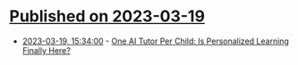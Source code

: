 # [Published on 2023-03-19](index.md)

* [2023-03-19, 15:34:00](https://news.slashdot.org/story/23/03/18/178255/one-ai-tutor-per-child-is-personalized-learning-finally-here?utm_source=rss1.0mainlinkanon&utm_medium=feed) - [One AI Tutor Per Child: Is Personalized Learning Finally Here?](https://news.slashdot.org/story/23/03/18/178255/one-ai-tutor-per-child-is-personalized-learning-finally-here?utm_source=rss1.0mainlinkanon&utm_medium=feed)
